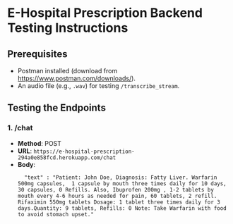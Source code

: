 # E-Hospital Prescription Backend Testing Instructions
## Prerequisites
- Postman installed (download from https://www.postman.com/downloads/).
- An audio file (e.g., `.wav`) for testing `/transcribe_stream`.



## Testing the Endpoints
### 1. /chat 
- **Method**: POST
- **URL**: `https://e-hospital-prescription-294a0e858fcd.herokuapp.com/chat`
- **Body**:   
  ```json{
    "text" : "Patient: John Doe, Diagnosis: Fatty Liver. Warfarin 500mg capsules,  1 capsule by mouth three times daily for 10 days, 30 capsules, 0 Refills. Also, Ibuprofen 200mg , 1-2 tablets by mouth every 4-6 hours as needed for pain, 60 tablets, 2 refill. Rifaximin 550mg tablets Dosage: 1 tablet three times daily for 3 days.Quantity: 9 tablets, Refills: 0 Note: Take Warfarin with food to avoid stomach upset."
             
